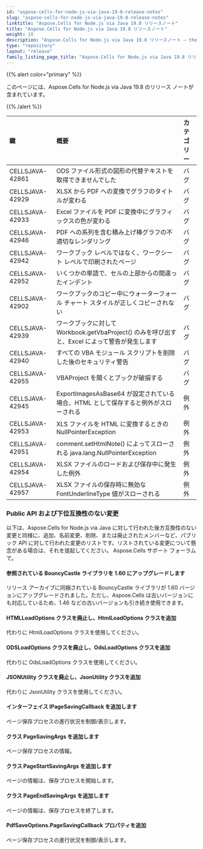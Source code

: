 ```yaml
---
id: "aspose-cells-for-node-js-via-java-19-8-release-notes"
slug: "aspose-cells-for-node-js-via-java-19-8-release-notes"
linktitle: "Aspose.Cells for Node.js via Java 19.8 リリースノート"
title: "Aspose.Cells for Node.js via Java 19.8 リリースノート"
weight: 10
description: "Aspose.Cells for Node.js via Java 19.8 リリースノート – the latest updates and fixes."
type: "repository"
layout: "release"
family_listing_page_title: "Aspose.Cells for Node.js via Java 19.8 リリースノート"
---
```

{{% alert color="primary" %}} 

このページには、Aspose.Cells for Node.js via Java 19.8 のリリース ノートが含まれています。

{{% /alert %}} 

|**鍵**|**概要**|**カテゴリー**|
|:- |:- |:- |
|CELLSJAVA-42861|ODS ファイル形式の図形の代替テキストを取得できませんでした|バグ|
|CELLSJAVA-42929|XLSX から PDF への変換でグラフのタイトルが変わる|バグ|
|CELLSJAVA-42933|Excel ファイルを PDF に変換中にグラフィックスの色が変わる|バグ|
|CELLSJAVA-42946|PDF への系列を含む積み上げ棒グラフの不適切なレンダリング|バグ|
|CELLSJAVA-42942|ワークブック レベルではなく、ワークシート レベルで印刷されたページ|バグ|
|CELLSJAVA-42952|いくつかの単語で、セルの上部からの間違ったインデント|バグ|
|CELLSJAVA-42902|ワークブックのコピー中にウォーターフォール チャート スタイルが正しくコピーされない|バグ|
|CELLSJAVA-42939|ワークブックに対して Workbook.getVbaProject() のみを呼び出すと、Excel によって警告が発生します|バグ|
|CELLSJAVA-42940|すべての VBA モジュール スクリプトを削除した後のセキュリティ警告|バグ|
|CELLSJAVA-42955|VBAProject を開くとブックが破損する|バグ|
|CELLSJAVA-42945|ExportImagesAsBase64 が設定されている場合、HTML として保存すると例外がスローされる|例外|
|CELLSJAVA-42953|XLS ファイルを HTML に変換するときの NullPointerException|例外|
|CELLSJAVA-42951|comment.setHtmlNote() によってスローされる java.lang.NullPointerException|例外|
|CELLSJAVA-42954|XLSX ファイルのロードおよび保存中に発生した例外|例外|
|CELLSJAVA-42957|XLSX ファイルの保存時に無効な FontUnderlineType 値がスローされる|例外|
### **Public API および下位互換性のない変更**
以下は、Aspose.Cells for Node.js via Java に対して行われた後方互換性のない変更と同様に、追加、名前変更、削除、または廃止されたメンバーなど、パブリック API に対して行われた変更のリストです。リストされている変更について懸念がある場合は、それを提起してください。 Aspose.Cells サポート フォーラムで。
#### **参照されている BouncyCastle ライブラリを 1.60 にアップグレードします**
リリース アーカイブに同梱されている BouncyCastle ライブラリが 1.60 バージョンにアップグレードされました。ただし、Aspose.Cells は古いバージョンにも対応しているため、1.46 などの古いバージョンも引き続き使用できます。
#### **HTMLLoadOptions クラスを廃止し、HtmlLoadOptions クラスを追加**
代わりに HtmlLoadOptions クラスを使用してください。
#### **ODSLoadOptions クラスを廃止し、OdsLoadOptions クラスを追加**
代わりに OdsLoadOptions クラスを使用してください。
#### **JSONUtility クラスを廃止し、JsonUtility クラスを追加**
代わりに JsonUtility クラスを使用してください。
#### **インターフェイス IPageSavingCallback を追加します**
ページ保存プロセスの進行状況を制御/表示します。
#### **クラス PageSavingArgs を追加します**
ページ保存プロセスの情報。
#### **クラス PageStartSavingArgs を追加します**
ページの情報は、保存プロセスを開始します。
#### **クラス PageEndSavingArgs を追加します**
ページの情報は、保存プロセスを終了します。
#### **PdfSaveOptions.PageSavingCallback プロパティを追加**
ページ保存プロセスの進行状況を制御/表示します。

